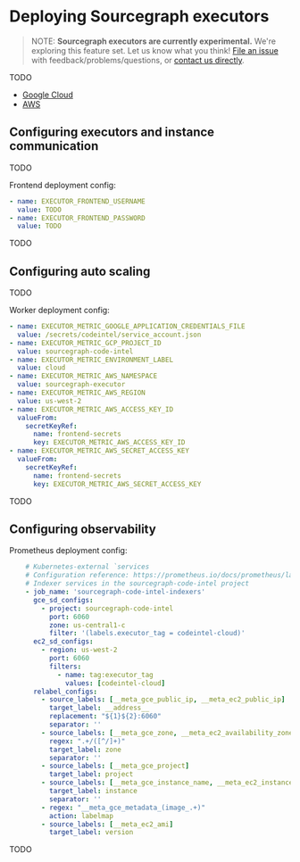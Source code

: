 # Deploying Sourcegraph executors

>NOTE: **Sourcegraph executors are currently experimental.** We're exploring this feature set. 
>Let us know what you think! [File an issue](https://github.com/sourcegraph/sourcegraph/issues/new/choose)
>with feedback/problems/questions, or [contact us directly](https://about.sourcegraph.com/contact).

TODO

- [Google Cloud](https://github.com/sourcegraph/terraform-google-executors)
- [AWS](https://github.com/sourcegraph/terraform-aws-executors)

## Configuring executors and instance communication

TODO

Frontend deployment config:

```yaml
- name: EXECUTOR_FRONTEND_USERNAME
  value: TODO
- name: EXECUTOR_FRONTEND_PASSWORD
  value: TODO
```

TODO

## Configuring auto scaling

TODO

Worker deployment config:

```yaml
- name: EXECUTOR_METRIC_GOOGLE_APPLICATION_CREDENTIALS_FILE
  value: /secrets/codeintel/service_account.json
- name: EXECUTOR_METRIC_GCP_PROJECT_ID
  value: sourcegraph-code-intel
- name: EXECUTOR_METRIC_ENVIRONMENT_LABEL
  value: cloud
- name: EXECUTOR_METRIC_AWS_NAMESPACE
  value: sourcegraph-executor
- name: EXECUTOR_METRIC_AWS_REGION
  value: us-west-2
- name: EXECUTOR_METRIC_AWS_ACCESS_KEY_ID
  valueFrom:
    secretKeyRef:
      name: frontend-secrets
      key: EXECUTOR_METRIC_AWS_ACCESS_KEY_ID
- name: EXECUTOR_METRIC_AWS_SECRET_ACCESS_KEY
  valueFrom:
    secretKeyRef:
      name: frontend-secrets
      key: EXECUTOR_METRIC_AWS_SECRET_ACCESS_KEY
```

TODO

## Configuring observability

Prometheus deployment config:

```yaml
    # Kubernetes-external `services
    # Configuration reference: https://prometheus.io/docs/prometheus/latest/configuration/configuration/#gce_sd_config
    # Indexer services in the sourcegraph-code-intel project
    - job_name: 'sourcegraph-code-intel-indexers'
      gce_sd_configs:
        - project: sourcegraph-code-intel
          port: 6060
          zone: us-central1-c
          filter: '(labels.executor_tag = codeintel-cloud)'
      ec2_sd_configs:
        - region: us-west-2
          port: 6060
          filters:
            - name: tag:executor_tag
              values: [codeintel-cloud]
      relabel_configs:
        - source_labels: [__meta_gce_public_ip, __meta_ec2_public_ip]
          target_label: __address__
          replacement: "${1}${2}:6060"
          separator: ''
        - source_labels: [__meta_gce_zone, __meta_ec2_availability_zone]
          regex: ".+/([^/]+)"
          target_label: zone
          separator: ''
        - source_labels: [__meta_gce_project]
          target_label: project
        - source_labels: [__meta_gce_instance_name, __meta_ec2_instance_id]
          target_label: instance
          separator: ''
        - regex: "__meta_gce_metadata_(image_.+)"
          action: labelmap
        - source_labels: [__meta_ec2_ami]
          target_label: version
```

TODO
